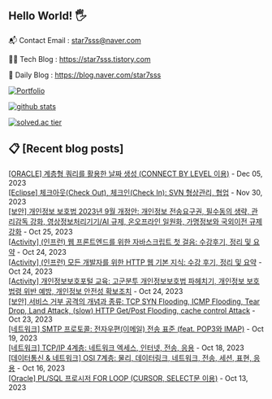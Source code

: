 ## Hello World! 🖐

📬 Contact Email : star7sss@naver.com

👨‍💻 Tech Blog : https://star7sss.tistory.com

🤪 Daily Blog : https://blog.naver.com/star7sss

[![Portfolio](https://img.shields.io/badge/Portfolio-%23000000.svg?style=for-the-badge&logo=firefox&logoColor=#FF7139)](https://fern-way-13f.notion.site/Jang-Thang-3b7b327981a2456c8ee5952eadb848b9)

[![github stats](https://github-readme-stats.vercel.app/api?username=jangThang&show_icons=true&hide_border=False)](https://star7sss.tistory.com)

[![solved.ac tier](http://mazassumnida.wtf/api/v2/generate_badge?boj=star7sss)](https://solved.ac/star7sss)

## 📋 [Recent blog posts]
[[ORACLE] 계층형 쿼리를 활용한 날짜 생성 (CONNECT BY LEVEL 이용)](https://star7sss.tistory.com/1001) - Dec 05, 2023<br>
[[Eclipse] 체크아웃(Check Out), 체크인(Check In): SVN 형상관리, 협업](https://star7sss.tistory.com/1000) - Nov 30, 2023<br>
[[보안] 개인정보 보호법 2023년 9월 개정안: 개인정보 전송요구권, 필수동의 생략, 관리감독 강화, 영상정보처리기기/AI 규제, 온오프라인 일원화, 가명정보와 국외이전 규제 강화](https://star7sss.tistory.com/999) - Oct 25, 2023<br>
[[Activity] (인프런) 웹 프론트엔드를 위한 자바스크립트 첫 걸음: 수강후기, 정리 및 요약](https://star7sss.tistory.com/998) - Oct 24, 2023<br>
[[Activity] (인프런) 모든 개발자를 위한 HTTP 웹 기본 지식: 수강 후기, 정리 및 요약](https://star7sss.tistory.com/997) - Oct 24, 2023<br>
[[Activity] 개인정보보호포털 교육: 고군분투 개인정보보호법 파헤치기, 개인정보 보호법령 위반 예방, 개인정보 안전성 확보조치](https://star7sss.tistory.com/996) - Oct 24, 2023<br>
[[보안] 서비스 거부 공격의 개념과 종류: TCP SYN Flooding, ICMP Flooding, Tear Drop, Land Attack, (slow) HTTP Get/Post Flooding, cache control Attack](https://star7sss.tistory.com/995) - Oct 23, 2023<br>
[[네트워크] SMTP 프로토콜: 전자우편(이메일) 전송 표준 (feat. POP3와 IMAP)](https://star7sss.tistory.com/994) - Oct 19, 2023<br>
[[네트워크] TCP/IP 4계층: 네트워크 엑세스, 인터넷, 전송, 응용](https://star7sss.tistory.com/993) - Oct 18, 2023<br>
[[데이터통신 & 네트워크] OSI 7계층: 물리, 데이터링크, 네트워크, 전송, 세션, 표현, 응용](https://star7sss.tistory.com/992) - Oct 16, 2023<br>
[[Oracle] PL/SQL 프로시저 FOR LOOP (CURSOR, SELECT문 이용)](https://star7sss.tistory.com/991) - Oct 13, 2023<br>
